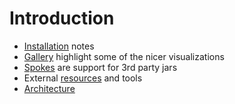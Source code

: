 # Introduction

* [Installation](introduction/Installation.md) notes
* [Gallery](introduction/Gallery.md) highlight some of the nicer visualizations
* [Spokes](introduction/Spokes.md) are support for 3rd party jars
* External [resources](introduction/Resources.md) and tools
* [Architecture](Architecture.md)
